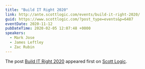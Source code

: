 ```yaml
---
title: "Build IT Right 2020"
link: http://ante.scottlogic.com/events/build-it-right-2020/
guid: https://www.scottlogic.com/?post_type=events&p=6487
eventDate: 2020-11-12
pubDateTime: 2020-02-05 12:07:48 +0000
speakers:
  - Mark Jose
  - James Leftley
  - Zac Rubin
---
```


<p>The post <a rel="nofollow" href="http://ante.scottlogic.com/events/build-it-right-2020/">Build IT Right 2020</a> appeared first on <a rel="nofollow" href="http://ante.scottlogic.com">Scott Logic</a>.</p>